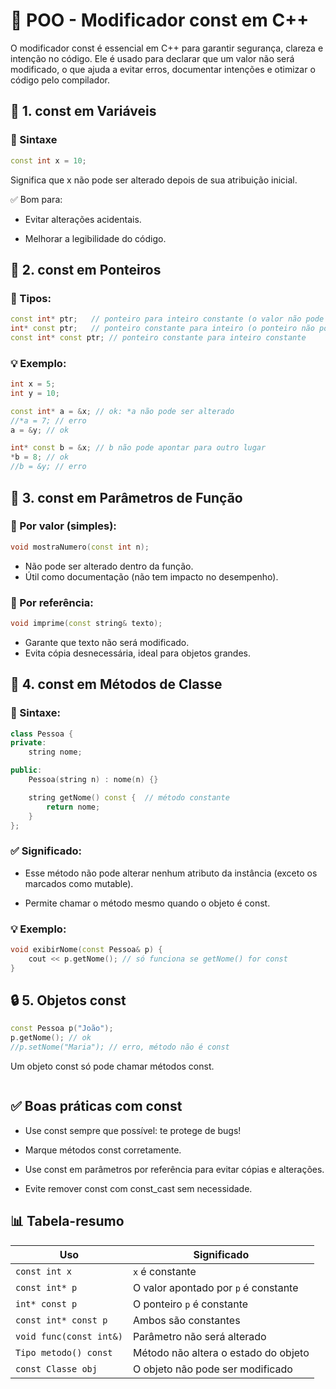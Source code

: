 # 🧠 POO - Modificador const em C++

O modificador const é essencial em C++ para garantir segurança, clareza e intenção no código. Ele é usado para declarar que um valor não será modificado, o que ajuda a evitar erros, documentar intenções e otimizar o código pelo compilador.
## 🔧 1. const em Variáveis
### 📌 Sintaxe
```c++
const int x = 10;
```
Significa que x não pode ser alterado depois de sua atribuição inicial.

✅ Bom para:

- Evitar alterações acidentais.

- Melhorar a legibilidade do código.

## 🔧 2. const em Ponteiros

### 🧩 Tipos:
```c++
const int* ptr;   // ponteiro para inteiro constante (o valor não pode mudar)
int* const ptr;   // ponteiro constante para inteiro (o ponteiro não pode mudar)
const int* const ptr; // ponteiro constante para inteiro constante
```
### 💡 Exemplo:
```c++
int x = 5;
int y = 10;

const int* a = &x; // ok: *a não pode ser alterado
//*a = 7; // erro
a = &y; // ok

int* const b = &x; // b não pode apontar para outro lugar
*b = 8; // ok
//b = &y; // erro
```
## 🧱 3. const em Parâmetros de Função
### 📌 Por valor (simples):
```c++
void mostraNumero(const int n);
```
- Não pode ser alterado dentro da função.
- Útil como documentação (não tem impacto no desempenho).
### 📌 Por referência:
```c++
void imprime(const string& texto);
```
- Garante que texto não será modificado.
- Evita cópia desnecessária, ideal para objetos grandes.
## 🧰 4. const em Métodos de Classe
### 📌 Sintaxe:
```c++
class Pessoa {
private:
    string nome;

public:
    Pessoa(string n) : nome(n) {}

    string getNome() const {  // método constante
        return nome;
    }
};
```

### ✅ Significado:

- Esse método não pode alterar nenhum atributo da instância (exceto os marcados como mutable).

- Permite chamar o método mesmo quando o objeto é const.

### 💡 Exemplo:
```c++
void exibirNome(const Pessoa& p) {
    cout << p.getNome(); // só funciona se getNome() for const
}
```

## 🔒 5. Objetos const
```c++
const Pessoa p("João");
p.getNome(); // ok
//p.setNome("Maria"); // erro, método não é const
```
Um objeto const só pode chamar métodos const.

```
```
## ✅ Boas práticas com const

- Use const sempre que possível: te protege de bugs!

- Marque métodos const corretamente.

- Use const em parâmetros por referência para evitar cópias e alterações.

- Evite remover const com const_cast sem necessidade.

## 📊 Tabela-resumo
| Uso                      | Significado                                  |
|--------------------------|-----------------------------------------------|
| `const int x`            | `x` é constante                               |
| `const int* p`           | O valor apontado por `p` é constante          |
| `int* const p`           | O ponteiro `p` é constante                    |
| `const int* const p`     | Ambos são constantes                          |
| `void func(const int&)`  | Parâmetro não será alterado                   |
| `Tipo metodo() const`    | Método não altera o estado do objeto          |
| `const Classe obj`       | O objeto não pode ser modificado              |
